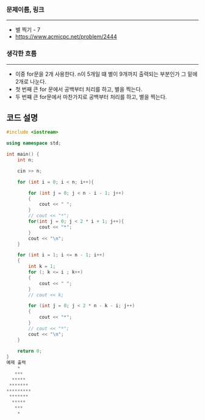 ### 문제이름, 링크
---
- 별 찍기 - 7
- https://www.acmicpc.net/problem/2444

### 생각한 흐름
---
- 이중 for문을 2개 사용한다. n이 5개일 떄 별이 9개까지 출력되는 부분인가 그 밑에 2개로 나눈다.
- 첫 번째 큰 for 문에서 공백부터 처리를 하고, 별을 찍는다.
- 두 번쨰 큰 for문에서 마찬가지로 공백부터 처리를 하고, 별을 찍는다.

## **코드 설명**
```cpp
#include <iostream>

using namespace std;

int main() {
    int n; 

    cin >> n;

    for (int i = 0; i < n; i++){

        for (int j = 0; j < n - i - 1; j++)
        {
            cout << " ";
        }
        // cout << "*";
        for(int j = 0; j < 2 * i + 1; j++){
            cout << "*";
        }
        cout << "\n";
    }

    for (int i = 1; i <= n - 1; i++)
    {
        int k = 1;
        for (; k <= i ; k++)
        {
            cout << " ";
        }
        // cout << k;

        for (int j = 0; j < 2 * n - k - i; j++)
        {
            cout << "*";
        }
        // cout << "*";
        cout << "\n";
    }
    
    return 0;
}
예제 출력 
    *
   ***
  *****
 *******
*********
 *******
  *****
   ***
    *
```